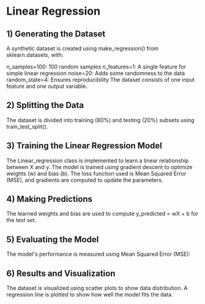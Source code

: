 # Linear Regression
## 1) Generating the Dataset
A synthetic dataset is created using make_regression() from sklearn.datasets, with:

n_samples=100: 100 random samples
n_features=1: A single feature for simple linear regression
noise=20: Adds some randomness to the data
random_state=4: Ensures reproducibility
The dataset consists of one input feature and one output variable.

## 2) Splitting the Data
The dataset is divided into training (80%) and testing (20%) subsets using train_test_split().

## 3) Training the Linear Regression Model
The Linear_regression class is implemented to learn a linear relationship between X and y.
The model is trained using gradient descent to optimize weights (w) and bias (b).
The loss function used is Mean Squared Error (MSE), and gradients are computed to update the parameters.
## 4) Making Predictions
The learned weights and bias are used to compute y_predicted = wX + b for the test set.
## 5) Evaluating the Model
The model's performance is measured using Mean Squared Error (MSE):
 
## 6) Results and Visualization
The dataset is visualized using scatter plots to show data distribution.
A regression line is plotted to show how well the model fits the data.
